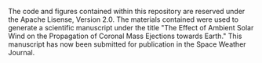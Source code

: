 The code and figures contained within this repository are reserved under the Apache Lisense, Version 2.0. The materials contained were used to generate a scientific manuscript under the title "The Effect of Ambient Solar Wind on the Propagation of Coronal Mass Ejections towards Earth." This manuscript has now been submitted for publication in the Space Weather Journal.

